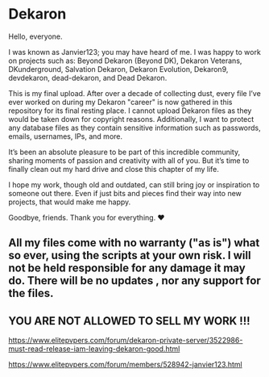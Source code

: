 # Dekaron

Hello, everyone.

I was known as Janvier123; you may have heard of me. I was happy to work on projects such as: Beyond Dekaron (Beyond DK), Dekaron Veterans, DKunderground, Salvation Dekaron, Dekaron Evolution, Dekaron9, devdekaron, dead-dekaron, and Dead Dekaron.

This is my final upload. After over a decade of collecting dust, every file I’ve ever worked on during my Dekaron "career" is now gathered in this repository for its final resting place. I cannot upload Dekaron files as they would be taken down for copyright reasons. Additionally, I want to protect any database files as they contain sensitive information such as passwords, emails, usernames, IPs, and more.

It’s been an absolute pleasure to be part of this incredible community, sharing moments of passion and creativity with all of you. But it’s time to finally clean out my hard drive and close this chapter of my life.

I hope my work, though old and outdated, can still bring joy or inspiration to someone out there. Even if just bits and pieces find their way into new projects, that would make me happy.

Goodbye, friends. Thank you for everything. ❤️


## All my files come with no warranty ("as is") what so ever, using the scripts at your own risk. I will not be held responsible for any damage it may do. There will be no updates , nor any support for the files.
## YOU ARE NOT ALLOWED TO SELL MY WORK !!!



https://www.elitepvpers.com/forum/dekaron-private-server/3522986-must-read-release-iam-leaving-dekaron-good.html

https://www.elitepvpers.com/forum/members/528942-janvier123.html